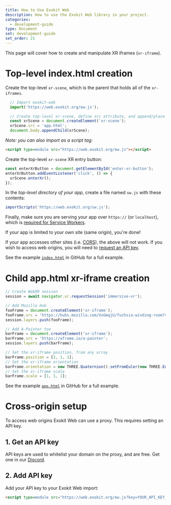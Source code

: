 ```yaml
---
title: How to Use Exokit Web
description: How to use the Exokit Web library in your project.
categories:
  - development-guide
type: Document
set: development-guide
set_order: 21
---
```


This page will cover how to create and manipulate XR iframes (`xr-iframe`).

# Top-level index.html creation

Create the top-level `xr-scene`, which is the parent that holds all of the `xr-iframes`.
```js
  // Import exokit-web
  import('https://web.exokit.org/ew.js');

  // Create top-level xr-scene, define src attribute, and append/place it wherever you want as if it were a normal canvas
  const xrScene = document.createElement('xr-scene');
  xrScene.src = 'app.html';
  document.body.appendChild(xrScene);
```
*Note: you can also import as a script tag:*
```html
<script type=module src="https://web.exokit.org/ew.js"></script>
```

Create the top-level `xr-scene` XR entry button:

```js
const enterXrButton = document.getElementById('enter-xr-button');
enterXrButton.addEventListener('click', () => {
  xrScene.enterXr();
});
```

In the *top-level directory of your app*, create a file named `sw.js` with these contents:

```js
importScripts('https://web.exokit.org/sw.js');
```

Finally, make sure you are serving your app over `https://` (or `localhost`), which is [required for Service Workers](https://developers.google.com/web/fundamentals/primers/service-workers/#you_need_https).

If your app is limited to your own site (same origin), you're done!

If your app accesses other sites (i.e. [CORS](https://developer.mozilla.org/en-US/docs/Web/HTTP/CORS)), the above will not work. If you wish to access web origins, you will need to [request an API key](#cross-origin-setup).

See the example [`index.html`](https://github.com/exokitxr/exokit-web/blob/master/index.html) in GitHub for a full example.


# Child app.html xr-iframe creation

```js
// Create WebXR session
session = await navigator.xr.requestSession('immersive-vr');

// Add Mozilla Hub
fooFrame = document.createElement('xr-iframe');
fooFrame.src = 'https://hubs.mozilla.com/VxGmqjU/fuchsia-winding-room?vr_entry_type=vr_now';
session.layers.push(fooFrame);

// Add A-Painter too
barFrame = document.createElement('xr-iframe');
barFrame.src = 'https://aframe.io/a-painter';
session.layers.push(barFrame);

// Set the xr-iframe position, from any array
barFrame.position = [1, 1, 1];
// Set the xr-iframe orientation
barFrame.orientation = new THREE.Quaternion().setFromEuler(new THREE.Euler(1, 1, 1, 'YXZ')).toArray();
// Set the xr-iframe scale
barFrame.scale = [1, 1, 1];

```

See the example [`app.html`](https://github.com/exokitxr/exokit-web/blob/master/app.html) in GitHub for a full example.

# Cross-origin setup

To access web origins Exokit Web can use a proxy. This requires setting an API key.

## 1. Get an API key

API keys are used to whitelist your domain on the proxy, and are free. Get one in our [Discord](https://discord.gg/zgYEJgS).

## 2. Add API key

Add your API key to your Exokit Web import:

```html
<script type=module src="https://web.exokit.org/ew.js?key=YOUR_API_KEY_HERE"></script>
```
